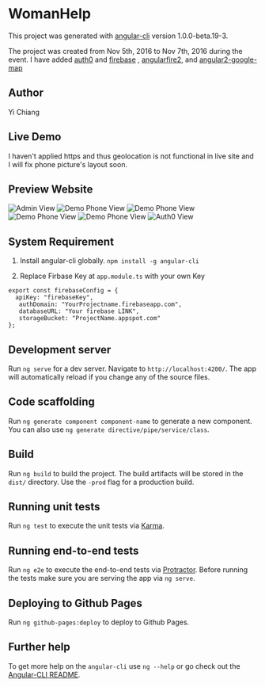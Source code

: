 # WomanHelp

This project was generated with [angular-cli](https://github.com/angular/angular-cli) version 1.0.0-beta.19-3.

The project was created from Nov 5th, 2016 to Nov 7th, 2016 during the event.
I have added [auth0](https://auth0.com/) and [firebase](https://console.firebase.google.com/) , [angularfire2](https://github.com/angular/angularfire2), and [angular2-google-map](https://github.com/SebastianM/angular2-google-maps)
## Author
Yi Chiang
## Live Demo
I haven't applied https and thus geolocation is not functional in live site and I will fix phone picture's layout soon.

## Preview Website
![Admin View](/img/1.PNG)
![Demo Phone View](/img/2.PNG)
![Demo Phone View](/img/3.PNG)
![Demo Phone View](/img/4.PNG)
![Demo Phone View](/img/5.PNG)
![Auth0 View](/img/6.PNG)

## System Requirement
1. Install angular-cli globally.
`npm install -g angular-cli`

2.  Replace Firbase Key at `app.module.ts` with your own Key

```
export const firebaseConfig = {
  apiKey: "firebaseKey",
   authDomain: "YourProjectname.firebaseapp.com",
   databaseURL: "Your firebase LINK",
   storageBucket: "ProjectName.appspot.com"
};
```

## Development server
Run `ng serve` for a dev server. Navigate to `http://localhost:4200/`. The app will automatically reload if you change any of the source files.

## Code scaffolding

Run `ng generate component component-name` to generate a new component. You can also use `ng generate directive/pipe/service/class`.

## Build

Run `ng build` to build the project. The build artifacts will be stored in the `dist/` directory. Use the `-prod` flag for a production build.

## Running unit tests

Run `ng test` to execute the unit tests via [Karma](https://karma-runner.github.io).

## Running end-to-end tests

Run `ng e2e` to execute the end-to-end tests via [Protractor](http://www.protractortest.org/).
Before running the tests make sure you are serving the app via `ng serve`.

## Deploying to Github Pages

Run `ng github-pages:deploy` to deploy to Github Pages.

## Further help

To get more help on the `angular-cli` use `ng --help` or go check out the [Angular-CLI README](https://github.com/angular/angular-cli/blob/master/README.md).
